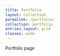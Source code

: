 ```yaml
---
title: Portfolio
layout: collection
permalink: /portfolio/
collection: portfolio
entries_layout: grid
classes: wide
---
```


Portfolio page
